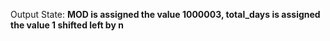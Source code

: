 Output State: **MOD is assigned the value 1000003, total_days is assigned the value 1 shifted left by n**